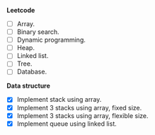 **Leetcode**
- [ ] Array.
- [ ] Binary search.
- [ ] Dynamic programming.
- [ ] Heap.
- [ ] Linked list.
- [ ] Tree.
- [ ] Database.

**Data structure**
- [x] Implement stack using array.
- [x] Implement 3 stacks using array, fixed size.
- [x] Implement 3 stacks using array, flexible size.
- [x] Implement queue using linked list.

